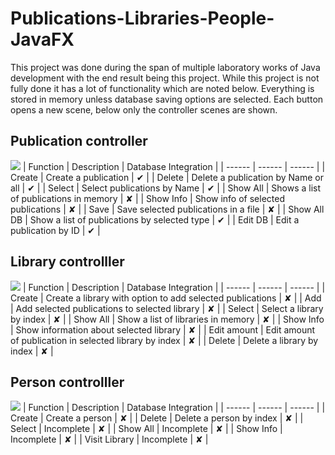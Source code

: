 # Publications-Libraries-People-JavaFX
This project was done during the span of multiple laboratory works of Java development with the end result being this project. While this project is not fully done it has a lot of functionality which are noted below. Everything is stored in memory unless database saving options are selected. Each button opens a new scene, below only the controller scenes are shown.

## Publication controller
![](https://i.imgur.com/YEWTst7.png)
| Function | Description | Database Integration |
| ------ | ------ | ------ |
| Create | Create a publication | ✔ |
| Delete | Delete a publication by Name or all | ✔ |
| Select | Select publications by Name | ✔ |
| Show All | Shows a list of publications in memory | ✘  |
| Show Info | Show info of selected publications | ✘  |
| Save | Save selected publications in a file | ✘ |
| Show All DB | Show a list of publications by selected type | ✔ |
| Edit DB | Edit a publication by ID | ✔  |

## Library controlller
![](https://i.imgur.com/j1JTWqM.png)
| Function | Description | Database Integration |
| ------ | ------ | ------ |
| Create | Create a library with option to add selected publications | ✘ |
| Add | Add selected publications to selected library  | ✘ |
| Select | Select a library by index | ✘ |
| Show All | Show a list of libraries in memory | ✘ |
| Show Info | Show information about selected library | ✘ |
| Edit amount | Edit amount of publication in selected library by index | ✘ |
| Delete | Delete a library by index | ✘ |

## Person controlller
![](https://i.imgur.com/pkSOvoJ.png)
| Function | Description | Database Integration |
| ------ | ------ | ------ |
| Create | Create a person | ✘ |
| Delete | Delete a person by index | ✘ |
| Select | Incomplete | ✘ |
| Show All | Incomplete | ✘ |
| Show Info | Incomplete | ✘ |
| Visit Library | Incomplete | ✘ |
